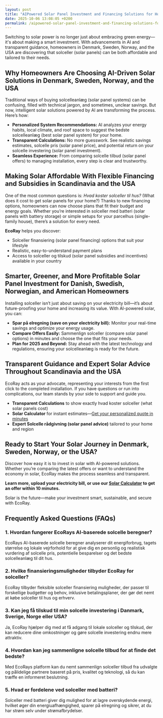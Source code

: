 ```yaml
---
layout: post
title: "AIPowered Solar Panel Investment and Financing Solutions for Homeowners in Scandinavia and the USA"
date: 2025-10-06 13:08:05 +0200
permalink: /aipowered-solar-panel-investment-and-financing-solutions-for-homeowners-in-scandinavia-and-the-usa/
---
```

Switching to solar power is no longer just about embracing green energy—it's about making a smart investment. With advancements in AI and transparent guidance, homeowners in Denmark, Sweden, Norway, and the USA are discovering that solceller (solar panels) can be both affordable and tailored to their needs.

## Why Homeowners Are Choosing AI-Driven Solar Solutions in Denmark, Sweden, Norway, and the USA

Traditional ways of buying solcelleanlæg (solar panel systems) can be confusing, filled with technical jargon, and sometimes, unclear savings. But now, intelligent solar solutions powered by AI are transforming the process. Here’s how:

- **Personalized System Recommendations:** AI analyzes your energy habits, local climate, and roof space to suggest the bedste solcelleanlæg (best solar panel system) for your home.
- **Transparent Calculations:** No more guesswork. See realistic savings estimates, solcelle pris (solar panel price), and potential return on your solcelle investering (solar panel investment).
- **Seamless Experience:** From comparing solcelle tilbud (solar panel offers) to managing installation, every step is clear and trustworthy.

## Making Solar Affordable With Flexible Financing and Subsidies in Scandinavia and the USA

One of the most common questions is: *Hvad koster solceller til hus?* (What does it cost to get solar panels for your home?) Thanks to new financing options, homeowners can now choose plans that fit their budget and energy goals. Whether you’re interested in solceller med batteri (solar panels with battery storage) or simple setups for your parcelhus (single-family house), there’s a solution for every need.

**EcoRay** helps you discover:

- Solceller finansiering (solar panel financing) options that suit your lifestyle
- Realistic, easy-to-understand payment plans
- Access to solceller og tilskud (solar panel subsidies and incentives) available in your country

## Smarter, Greener, and More Profitable Solar Panel Investment for Danish, Swedish, Norwegian, and American Homeowners

Installing solceller isn’t just about saving on your electricity bill—it’s about future-proofing your home and increasing its value. With AI-powered solar, you can:

- **Spar på elregning (save on your electricity bill):** Monitor your real-time savings and optimize your energy usage.
- **Compare Offers Easily:** Sammenlign solceller (compare solar panel options) in minutes and choose the one that fits your needs.
- **Plan for 2025 and Beyond:** Stay ahead with the latest technology and regulations, ensuring your solcelleanlæg is ready for the future.

## Transparent Guidance and Expert Solar Advice Throughout Scandinavia and the USA

EcoRay acts as your advocate, representing your interests from the first click to the completed installation. If you have questions or run into complications, our team stands by your side to support and guide you.

- **Transparent Calculations** to show exactly hvad koster solceller (what solar panels cost)
- **Solar Calculator** for instant estimates—[Get your personalized quote in minutes](https://ecoray.dk/en/calculator)
- **Expert Solcelle rådgivning (solar panel advice)** tailored to your home and region

## Ready to Start Your Solar Journey in Denmark, Sweden, Norway, or the USA?

Discover how easy it is to invest in solar with AI-powered solutions. Whether you’re comparing the latest offers or want to understand the economy in solar, EcoRay makes the process seamless and transparent.

**Learn more, upload your electricity bill, or use our [Solar Calculator](https://ecoray.dk/en/calculator) to get an offer within 10 minutes.**

Solar is the future—make your investment smart, sustainable, and secure with EcoRay.

## Frequently Asked Questions (FAQs)

### 1. Hvordan fungerer EcoRays AI-baserede solcelle beregner?
EcoRays AI-baserede solcelle beregner analyserer dit energiforbrug, tagets størrelse og lokale vejrforhold for at give dig en personlig og realistisk vurdering af solcelle pris, potentielle besparelser og det bedste solcelleanlæg til dit hus.

### 2. Hvilke finansieringsmuligheder tilbyder EcoRay for solceller?
EcoRay tilbyder fleksible solceller finansiering muligheder, der passer til forskellige budgetter og behov, inklusive betalingsplaner, der gør det nemt at købe solceller til hus og erhverv.

### 3. Kan jeg få tilskud til min solcelle investering i Danmark, Sverige, Norge eller USA?
Ja, EcoRay hjælper dig med at få adgang til lokale solceller og tilskud, der kan reducere dine omkostninger og gøre solcelle investering endnu mere attraktiv.

### 4. Hvordan kan jeg sammenligne solcelle tilbud for at finde det bedste?
Med EcoRays platform kan du nemt sammenlign solceller tilbud fra udvalgte og pålidelige partnere baseret på pris, kvalitet og teknologi, så du kan træffe en informeret beslutning.

### 5. Hvad er fordelene ved solceller med batteri?
Solceller med batteri giver dig mulighed for at lagre overskydende energi, hvilket øger din energiuafhængighed, sparer på elregning og sikrer, at du har strøm selv under strømafbrydelser.

<script type="application/ld+json">
{
  "@context": "https://schema.org",
  "@type": "BlogPosting",
  "headline": "AI-Powered Solar Panel Investment and Financing Solutions for Homeowners in Scandinavia and the USA",
  "description": "Discover how EcoRay uses AI-driven solcelleanlæg recommendations, transparent pricing, and flexible financing to help homeowners in Denmark, Sweden, Norway, and the USA invest smartly in solar energy.",
  "author": {
    "@type": "Person",
    "name": "EcoRay"
  },
  "publisher": {
    "@type": "Person",
    "name": "EcoRay"
  },
  "mainEntityOfPage": {
    "@type": "WebPage",
    "@id": "https://ecoray.dk/blog/ai-powered-solar-panel-investment-financing"
  },
  "datePublished": "2024-06-01",
  "dateModified": "2024-06-01",
  "inLanguage": "da-DK",
  "keywords": "solceller, solcelleanlæg, solceller til hus, solcelle pris, køb solceller, bedste solcelleanlæg, solcelle beregner, solceller med batteri, solceller finansiering, hvad koster solceller, solcelle tilbud, solceller og tilskud, solcelle investering, solceller parcelhus, spar på elregning, solcelle rådgivning, sammenlign solceller, solceller 2025, solceller Danmark, solceller gennemsigtighed, B2C, lead generation, solar, automation, AI Intelligence, AI, intelligent solar",
  "url": "https://ecoray.dk/blog/ai-powered-solar-panel-investment-financing"
}
</script>

<script type="application/ld+json">
{
  "@context": "https://schema.org",
  "@type": "FAQPage",
  "mainEntity": [
    {
      "@type": "Question",
      "name": "Hvordan fungerer EcoRays AI-baserede solcelle beregner?",
      "acceptedAnswer": {
        "@type": "Answer",
        "text": "EcoRays AI-baserede solcelle beregner analyserer dit energiforbrug, tagets størrelse og lokale vejrforhold for at give dig en personlig og realistisk vurdering af solcelle pris, potentielle besparelser og det bedste solcelleanlæg til dit hus."
      }
    },
    {
      "@type": "Question",
      "name": "Hvilke finansieringsmuligheder tilbyder EcoRay for solceller?",
      "acceptedAnswer": {
        "@type": "Answer",
        "text": "EcoRay tilbyder fleksible solceller finansiering muligheder, der passer til forskellige budgetter og behov, inklusive betalingsplaner, der gør det nemt at købe solceller til hus og erhverv."
      }
    },
    {
      "@type": "Question",
      "name": "Kan jeg få tilskud til min solcelle investering i Danmark, Sverige, Norge eller USA?",
      "acceptedAnswer": {
        "@type": "Answer",
        "text": "Ja, EcoRay hjælper dig med at få adgang til lokale solceller og tilskud, der kan reducere dine omkostninger og gøre solcelle investering endnu mere attraktiv."
      }
    },
    {
      "@type": "Question",
      "name": "Hvordan kan jeg sammenligne solcelle tilbud for at finde det bedste?",
      "acceptedAnswer": {
        "@type": "Answer",
        "text": "Med EcoRays platform kan du nemt sammenlign solceller tilbud fra udvalgte og pålidelige partnere baseret på pris, kvalitet og teknologi, så du kan træffe en informeret beslutning."
      }
    },
    {
      "@type": "Question",
      "name": "Hvad er fordelene ved solceller med batteri?",
      "acceptedAnswer": {
        "@type": "Answer",
        "text": "Solceller med batteri giver dig mulighed for at lagre overskydende energi, hvilket øger din energiuafhængighed, sparer på elregning og sikrer, at du har strøm selv under strømafbrydelser."
      }
    }
  ]
}
</script>
